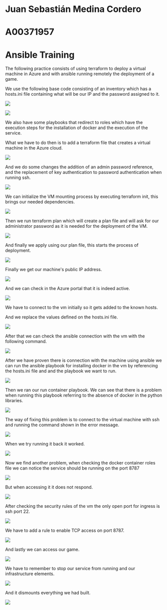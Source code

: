 # Juan Sebastián Medina Cordero
# A00371957
# Ansible Training

The following practice consists of using terraform to deploy a virtual machine in Azure and with ansible running remotely the deployment of a game.

We use the following base code consisting of an inventory which has a hosts.ini file containing what will be our IP and the password assigned to it.

![](images/image20.png)

![](images/image1.png)

We also have some playbooks that redirect to roles which have the execution steps for the installation of docker and the execution of the service.

What we have to do then is to add a terraform file that creates a virtual machine in the Azure cloud.

![](images/image8.png)

And we do some changes the addition of an admin password reference, and the replacement of key authentication to password authentication when running ssh.

![](images/image2.png)

We can initialize the VM mounting process by executing terraform init, this brings our needed dependencies.

![](images/image18.png)

Then we run terraform plan which will create a plan file and will ask for our administrator password as it is needed for the deployment of the VM.

![](images/image17.png)

And finally we apply using our plan file, this starts the process of deployment.

![](images/image22.png)

Finally we get our machine's public IP address.

![](images/image9.png)

And we can check in the Azure portal that it is indeed active.

![](images/image19.png)

We have to connect to the vm initially so it gets added to the known hosts.

And we replace the values defined on the hosts.ini file.

![](images/image7.png)

After that we can check the ansible connection with the vm with the following command.

![](images/image13.png)

After we have proven there is connection with the machine using ansible we can run the ansible playbook for installing docker in the vm by referencing the hosts.ini file and and the playbook we want to run.

![](images/image14.png)

Then we ran our run container playbook. We can see that there is a problem when running this playbook referring to the absence of docker in the python libraries.

![](images/image3.png)

The way of fixing this problem is to connect to the virtual machine with ssh and running the command shown in the error message.

![](images/image15.png)

When we try running it back it worked.

![](images/image10.png)

Now we find another problem, when checking the docker container roles file we can notice the service should be running on the port 8787

![](images/image16.png)

But when accessing it it does not respond.

![](images/image21.png)

After checking the security rules of the vm the only open port for ingress is ssh port 22.

![](images/image6.png)

We have to add a rule to enable TCP access on port 8787.

![](images/image5.png)

And lastly we can access our game.

![](images/image11.png)

We have to remember to stop our service from running and our infrastructure elements.

![](images/image12.png)

And it dismounts everything we had built.

![](images/image4.png)
